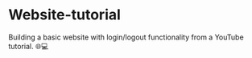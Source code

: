 # Website-tutorial
Building a basic website with login/logout functionality from a YouTube tutorial. 🌐💻
